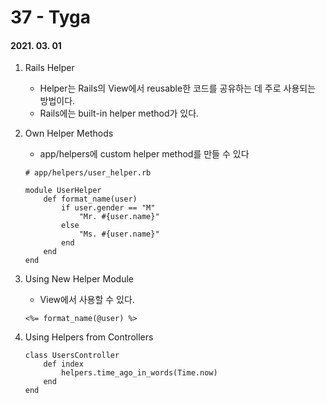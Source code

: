 37 - Tyga
========
#### 2021. 03. 01

1. Rails Helper
    - Helper는 Rails의 View에서 reusable한 코드를 공유하는 데 주로 사용되는 방법이다.
    - Rails에는 built-in helper method가 있다.

2. Own Helper Methods
    - app/helpers에 custom helper method를 만들 수 있다
    ```
    # app/helpers/user_helper.rb

    module UserHelper
        def format_name(user)
            if user.gender == "M"
                "Mr. #{user.name}"
            else
                "Ms. #{user.name}"
            end
        end
    end
    
    ```
3. Using New Helper Module
    - View에서 사용할 수 있다.
    ```
    <%= format_name(@user) %>
    ```
    
4. Using Helpers from Controllers
    ```
    class UsersController
        def index
            helpers.time_ago_in_words(Time.now)
        end
    end
    ```
